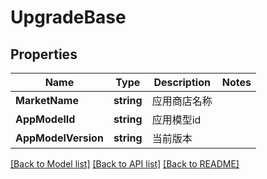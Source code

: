# UpgradeBase

## Properties

Name | Type | Description | Notes
------------ | ------------- | ------------- | -------------
**MarketName** | **string** | 应用商店名称 | 
**AppModelId** | **string** | 应用模型id | 
**AppModelVersion** | **string** | 当前版本 | 

[[Back to Model list]](../README.md#documentation-for-models) [[Back to API list]](../README.md#documentation-for-api-endpoints) [[Back to README]](../README.md)


